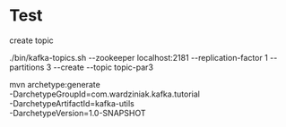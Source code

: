 # Test

create topic 


./bin/kafka-topics.sh --zookeeper localhost:2181 --replication-factor 1 --partitions 3 --create --topic topic-par3



mvn archetype:generate \
-DarchetypeGroupId=com.wardziniak.kafka.tutorial \
-DarchetypeArtifactId=kafka-utils \
-DarchetypeVersion=1.0-SNAPSHOT

